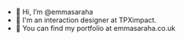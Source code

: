 - 👋 Hi, I’m @emmasaraha
- 🌱 I'm an interaction designer at TPXimpact. 
- 👀 You can find my portfolio at emmasaraha.co.uk

<!---
emmasaraha/emmasaraha is a ✨ special ✨ repository because its `README.md` (this file) appears on your GitHub profile.
You can click the Preview link to take a look at your changes.
--->

